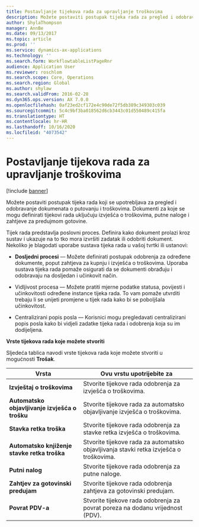 ```yaml
---
title: Postavljanje tijekova rada za upravljanje troškovima
description: Možete postaviti postupak tijeka rada za pregled i odobravanje dokumenata o putovanju i troškovima.
author: ShylaThompson
manager: AnnBe
ms.date: 09/13/2017
ms.topic: article
ms.prod: ''
ms.service: dynamics-ax-applications
ms.technology: ''
ms.search.form: WorkflowtableListPageRnr
audience: Application User
ms.reviewer: roschlom
ms.search.scope: Core, Operations
ms.search.region: Global
ms.author: shylaw
ms.search.validFrom: 2016-02-28
ms.dyn365.ops.version: AX 7.0.0
ms.openlocfilehash: 0af23ed2cf172e4c90de72f5db389c349303c039
ms.sourcegitcommit: 5c4c9bf3ba018562d6cb3443c01d550489c415fa
ms.translationtype: HT
ms.contentlocale: hr-HR
ms.lasthandoff: 10/16/2020
ms.locfileid: "4073542"
---
```

# <a name="set-up-expense-management-workflows"></a>Postavljanje tijekova rada za upravljanje troškovima

[!include [banner](../includes/banner.md)]

Možete postaviti postupak tijeka rada koji se upotrebljava za pregled i odobravanje dokumenata o putovanju i troškovima. Dokumenti za koje se mogu definirati tijekovi rada uključuju izvješća o troškovima, putne naloge i zahtjeve za predujmom gotovine.

Tijek rada predstavlja poslovni proces. Definira kako dokument prolazi kroz sustav i ukazuje na to tko mora izvršiti zadatak ili odobriti dokument. Nekoliko je blagodati uporabe sustava tijeka rada u vašoj tvrtki ili ustanovi:

-   **Dosljedni procesi** –– Možete definirati postupak odobrenja za određene dokumente, poput zahtjeva za kupnju i izvješća o troškovima. Uporaba sustava tijeka rada pomaže osigurati da se dokumenti obrađuju i odobravaju na dosljedan i učinkovit način.

-   Vidljivost procesa –– Možete pratiti mjerne podatke statusa, povijesti i učinkovitosti određene instance tijeka rada. To vam pomaže utvrditi trebaju li se unijeti promjene u tijek rada kako bi se poboljšala učinkovitost.

-   Centralizirani popis posla –– Korisnici mogu pregledavati centralizirani popis posla kako bi vidjeli zadatke tijeka rada i odobrenja koja su im dodijeljena. 

**Vrste tijekova rada koje možete stvoriti**

Sljedeća tablica navodi vrste tijekova rada koje možete stvoriti u mogućnosti **Trošak**.


|              <strong>Vrsta</strong>              |                   <strong>Ovu vrstu upotrijebite za</strong>                   |
|-------------------------------------------------|-----------------------------------------------------------------------|
|         <strong>Izvještaj o troškovima</strong>         |            Stvorite tijekove rada odobrenja za izvješća o troškovima.             |
|  <strong>Automatsko objavljivanje izvješća o trošku</strong>   |        Stvorite tijekove rada za automatsko objavljivanje izvješća o troškovima.        |
|       <strong>Stavka retka troška</strong>        |     Stvorite tijekove rada odobrenja za stavke retka izvješća o troškovima.      |
| <strong>Automatsko knjiženje stavke retka troška</strong> | Stvorite tijekove rada za automatsko objavljivanja stavki retka izvješća o troškovima. |
|       <strong>Putni nalog</strong>       |          Stvorite tijekove rada odobrenja za putne naloge.           |
|      <strong>Zahtjev za gotovinski predujam</strong>      |         Stvorite tijekove rada odobrenja zahtjeva za gotovinski predujam.          |
|        <strong>Povrat PDV-a</strong>        | Stvorite tijekove rada odobrenja za povrat poreza na dodanu vrijednost (PDV).  |


